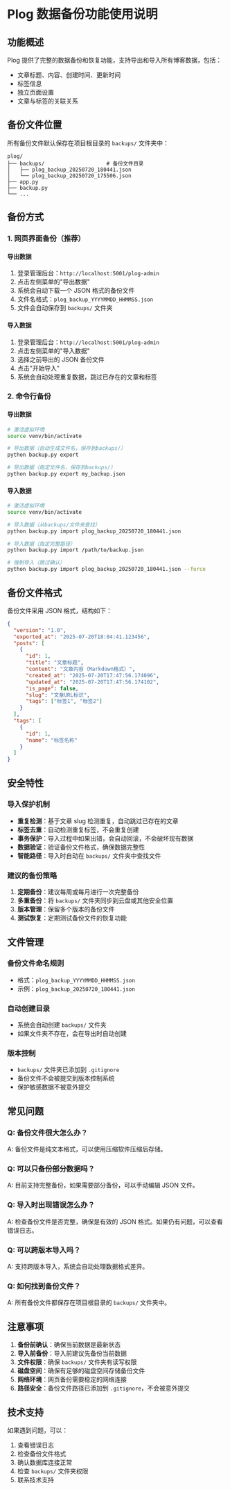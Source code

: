 # Plog 数据备份功能使用说明

## 功能概述

Plog 提供了完整的数据备份和恢复功能，支持导出和导入所有博客数据，包括：
- 文章标题、内容、创建时间、更新时间
- 标签信息
- 独立页面设置
- 文章与标签的关联关系

## 备份文件位置

所有备份文件默认保存在项目根目录的 `backups/` 文件夹中：
```
plog/
├── backups/                    # 备份文件目录
│   ├── plog_backup_20250720_180441.json
│   └── plog_backup_20250720_175506.json
├── app.py
├── backup.py
└── ...
```

## 备份方式

### 1. 网页界面备份（推荐）

#### 导出数据
1. 登录管理后台：`http://localhost:5001/plog-admin`
2. 点击左侧菜单的"导出数据"
3. 系统会自动下载一个 JSON 格式的备份文件
4. 文件名格式：`plog_backup_YYYYMMDD_HHMMSS.json`
5. 文件会自动保存到 `backups/` 文件夹

#### 导入数据
1. 登录管理后台：`http://localhost:5001/plog-admin`
2. 点击左侧菜单的"导入数据"
3. 选择之前导出的 JSON 备份文件
4. 点击"开始导入"
5. 系统会自动处理重复数据，跳过已存在的文章和标签

### 2. 命令行备份

#### 导出数据
```bash
# 激活虚拟环境
source venv/bin/activate

# 导出数据（自动生成文件名，保存到backups/）
python backup.py export

# 导出数据（指定文件名，保存到backups/）
python backup.py export my_backup.json
```

#### 导入数据
```bash
# 激活虚拟环境
source venv/bin/activate

# 导入数据（从backups/文件夹查找）
python backup.py import plog_backup_20250720_180441.json

# 导入数据（指定完整路径）
python backup.py import /path/to/backup.json

# 强制导入（跳过确认）
python backup.py import plog_backup_20250720_180441.json --force
```

## 备份文件格式

备份文件采用 JSON 格式，结构如下：

```json
{
  "version": "1.0",
  "exported_at": "2025-07-20T18:04:41.123456",
  "posts": [
    {
      "id": 1,
      "title": "文章标题",
      "content": "文章内容（Markdown格式）",
      "created_at": "2025-07-20T17:47:56.174096",
      "updated_at": "2025-07-20T17:47:56.174102",
      "is_page": false,
      "slug": "文章URL标识",
      "tags": ["标签1", "标签2"]
    }
  ],
  "tags": [
    {
      "id": 1,
      "name": "标签名称"
    }
  ]
}
```

## 安全特性

### 导入保护机制
- **重复检测**：基于文章 slug 检测重复，自动跳过已存在的文章
- **标签去重**：自动检测重复标签，不会重复创建
- **事务保护**：导入过程中如果出错，会自动回滚，不会破坏现有数据
- **数据验证**：验证备份文件格式，确保数据完整性
- **智能路径**：导入时自动在 `backups/` 文件夹中查找文件

### 建议的备份策略
1. **定期备份**：建议每周或每月进行一次完整备份
2. **多重备份**：将 `backups/` 文件夹同步到云盘或其他安全位置
3. **版本管理**：保留多个版本的备份文件
4. **测试恢复**：定期测试备份文件的恢复功能

## 文件管理

### 备份文件命名规则
- 格式：`plog_backup_YYYYMMDD_HHMMSS.json`
- 示例：`plog_backup_20250720_180441.json`

### 自动创建目录
- 系统会自动创建 `backups/` 文件夹
- 如果文件夹不存在，会在导出时自动创建

### 版本控制
- `backups/` 文件夹已添加到 `.gitignore`
- 备份文件不会被提交到版本控制系统
- 保护敏感数据不被意外提交

## 常见问题

### Q: 备份文件很大怎么办？
A: 备份文件是纯文本格式，可以使用压缩软件压缩后存储。

### Q: 可以只备份部分数据吗？
A: 目前支持完整备份，如果需要部分备份，可以手动编辑 JSON 文件。

### Q: 导入时出现错误怎么办？
A: 检查备份文件是否完整，确保是有效的 JSON 格式。如果仍有问题，可以查看错误日志。

### Q: 可以跨版本导入吗？
A: 支持跨版本导入，系统会自动处理数据格式差异。

### Q: 如何找到备份文件？
A: 所有备份文件都保存在项目根目录的 `backups/` 文件夹中。

## 注意事项

1. **备份前确认**：确保当前数据是最新状态
2. **导入前备份**：导入前建议先备份当前数据
3. **文件权限**：确保 `backups/` 文件夹有读写权限
4. **磁盘空间**：确保有足够的磁盘空间存储备份文件
5. **网络环境**：网页备份需要稳定的网络连接
6. **路径安全**：备份文件路径已添加到 `.gitignore`，不会被意外提交

## 技术支持

如果遇到问题，可以：
1. 查看错误日志
2. 检查备份文件格式
3. 确认数据库连接正常
4. 检查 `backups/` 文件夹权限
5. 联系技术支持 